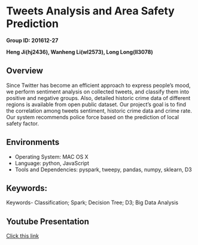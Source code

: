 # Tweets Analysis and Area Safety Prediction

**Group ID: 201612-27**

**Heng Ji(hj2436), Wanheng Li(wl2573), Long Long(ll3078)**

## Overview

Since Twitter has become an efficient approach to express people’s mood, we perform sentiment analysis on collected tweets, and classify them into positive and negative groups. Also, detailed historic crime data of different regions is available from open public dataset. Our project’s goal is to find the correlation among tweets sentiment, historic crime data and crime rate. Our system recommends police force based on the prediction of local safety factor.


## Environments

   - Operating System: MAC OS X 
   - Language: python, JavaScript
   - Tools and Dependencies: pyspark, tweepy, pandas, numpy, sklearn, D3

## Keywords:

Keywords- Classification; Spark; Decision Tree;  D3; Big Data Analysis


## Youtube Presentation

[Click this link](https://youtu.be/7LqPkHu1ma8)
